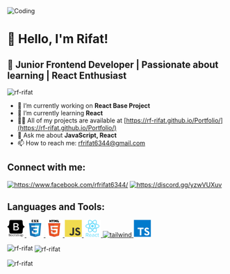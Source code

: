 <div style="display: flex; align-items: center; justify-content: center;">
  <img src="https://camo.githubusercontent.com/c1dcb74cc1c1835b1d716f5051499a2814c683c806b15f04b0eba492863703e9/68747470733a2f2f63646e2e6472696262626c652e636f6d2f75736572732f3733303730332f73637265656e73686f74732f363538313234332f6176656e746f2e676966" alt="Coding" width="100%" height="100%">
</div>

# 👋 Hello, I'm Rifat!

## 🌟 Junior Frontend Developer | Passionate about learning | React Enthusiast

<p align="left"> <img src="https://komarev.com/ghpvc/?username=rf-rifat&label=Profile%20views&color=0e75b6&style=flat" alt="rf-rifat" /> </p>

- 🔭 I’m currently working on **React Base Project**
- 🌱 I’m currently learning **React**
- 👨‍💻 All of my projects are available at [https://rf-rifat.github.io/Portfolio/](https://rf-rifat.github.io/Portfolio/)
- 💬 Ask me about **JavaScript, React**
- 📫 How to reach me: [rfrifat6344@gmail.com](mailto:rfrifat6344@gmail.com)

## Connect with me:

<p align="left">
  <a href="https://fb.com/https://www.facebook.com/rfrifat6344/" target="_blank"><img align="center" src="https://raw.githubusercontent.com/rahuldkjain/github-profile-readme-generator/master/src/images/icons/Social/facebook.svg" alt="https://www.facebook.com/rfrifat6344/" height="30" width="40" /></a>
  <a href="https://discord.gg/https://discord.gg/yzwVUXuv" target="_blank"><img align="center" src="https://raw.githubusercontent.com/rahuldkjain/github-profile-readme-generator/master/src/images/icons/Social/discord.svg" alt="https://discord.gg/yzwVUXuv" height="30" width="40" /></a>
</p>

## Languages and Tools:

<p align="left">
  <a href="https://getbootstrap.com" target="_blank" rel="noreferrer">
    <img src="https://raw.githubusercontent.com/devicons/devicon/master/icons/bootstrap/bootstrap-plain-wordmark.svg" alt="bootstrap" width="40" height="40"/>
  </a>
  <a href="https://www.w3schools.com/css/" target="_blank" rel="noreferrer">
    <img src="https://raw.githubusercontent.com/devicons/devicon/master/icons/css3/css3-original-wordmark.svg" alt="css3" width="40" height="40"/>
  </a>
  <a href="https://www.w3.org/html/" target="_blank" rel="noreferrer">
    <img src="https://raw.githubusercontent.com/devicons/devicon/master/icons/html5/html5-original-wordmark.svg" alt="html5" width="40" height="40"/>
  </a>
  <a href="https://developer.mozilla.org/en-US/docs/Web/JavaScript" target="_blank" rel="noreferrer">
    <img src="https://raw.githubusercontent.com/devicons/devicon/master/icons/javascript/javascript-original.svg" alt="javascript" width="40" height="40"/>
  </a>
  <a href="https://reactjs.org/" target="_blank" rel="noreferrer">
    <img src="https://raw.githubusercontent.com/devicons/devicon/master/icons/react/react-original-wordmark.svg" alt="react" width="40" height="40"/>
  </a>
  <a href="https://tailwindcss.com/" target="_blank" rel="noreferrer">
    <img src="https://www.vectorlogo.zone/logos/tailwindcss/tailwindcss-icon.svg" alt="tailwind" width="40" height="40"/>
  </a>
  <a href="https://www.typescriptlang.org/" target="_blank" rel="noreferrer">
    <img src="https://raw.githubusercontent.com/devicons/devicon/master/icons/typescript/typescript-original.svg" alt="typescript" width="40" height="40"/>
  </a>
</p>

<p><img align="left" src="https://github-readme-stats.vercel.app/api/top-langs?username=rf-rifat&show_icons=true&locale=en&layout=compact" alt="rf-rifat" /></p>

<p>&nbsp;<img align="center" src="https://github-readme-stats.vercel.app/api?username=rf-rifat&show_icons=true&locale=en" alt="rf-rifat" /></p>

<p><img align="center" src="https://github-readme-streak-stats.herokuapp.com/?user=rf-rifat&" alt="rf-rifat" /></p>
